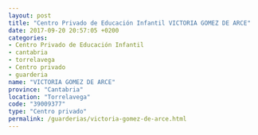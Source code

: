 ```yaml
---
layout: post
title: "Centro Privado de Educación Infantil VICTORIA GOMEZ DE ARCE"
date: 2017-09-20 20:57:05 +0200
categories:
- Centro Privado de Educación Infantil
- cantabria
- torrelavega
- Centro privado
- guarderia
name: "VICTORIA GOMEZ DE ARCE"
province: "Cantabria"
location: "Torrelavega"
code: "39009377"
type: "Centro privado"
permalink: /guarderias/victoria-gomez-de-arce.html
---
```

